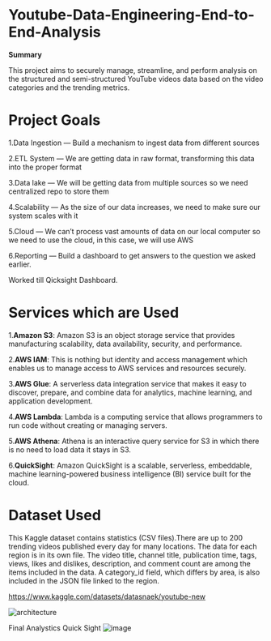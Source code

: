 # Youtube-Data-Engineering-End-to-End-Analysis
**Summary**

This project aims to securely manage, streamline, and perform analysis on the structured and semi-structured YouTube videos data based on the video categories and the trending metrics.
# Project Goals
1.Data Ingestion — Build a mechanism to ingest data from different sources

2.ETL System — We are getting data in raw format, transforming this data into the proper format

3.Data lake — We will be getting data from multiple sources so we need centralized repo to store them

4.Scalability — As the size of our data increases, we need to make sure our system scales with it

5.Cloud — We can’t process vast amounts of data on our local computer so we need to use the cloud, in this case, we will use AWS

6.Reporting — Build a dashboard to get answers to the question we asked earlier.

Worked till Qicksight Dashboard.

# Services which are Used
1.**Amazon S3**: Amazon S3 is an object storage service that provides manufacturing scalability, data availability, security, and performance.

2.**AWS IAM**: This is nothing but identity and access management which enables us to manage access to AWS services and resources securely.

3.**AWS Glue**: A serverless data integration service that makes it easy to discover, prepare, and combine data for analytics, machine learning, and application development.

4.**AWS Lambda**: Lambda is a computing service that allows programmers to run code without creating or managing servers.

5.**AWS Athena**: Athena is an interactive query service for S3 in which there is no need to load data it stays in S3.

6.**QuickSight**: Amazon QuickSight is a scalable, serverless, embeddable, machine learning-powered business intelligence (BI) service built for the cloud.

# Dataset Used
This Kaggle dataset contains statistics (CSV files).There are up to 200 trending videos published every day for many locations. The data for each region is in its own file. The video title, channel title, publication time, tags, views, likes and dislikes, description, and comment count are among the items included in the data. A category_id field, which differs by area, is also included in the JSON file linked to the region.

https://www.kaggle.com/datasets/datasnaek/youtube-new

![architecture](https://github.com/soham7998/Youtube-Data-Engineering-End-to-End-Analysis/assets/112894790/647b571d-4598-4389-be78-0b14e1119d0b)

Final Analystics Quick Sight 
![image](https://github.com/soham7998/Youtube-Data-Engineering-End-to-End-Analysis/assets/112894790/f093db33-33ee-4658-a3d1-1341a093d4df)

